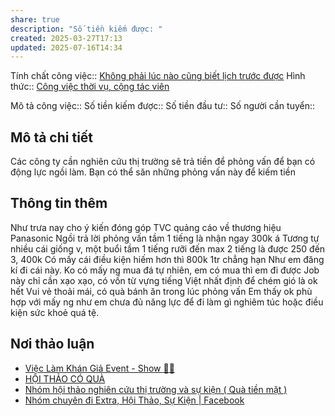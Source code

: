 ```yaml
---
share: true
description: "Số tiền kiếm được: "
created: 2025-03-27T17:13
updated: 2025-07-16T14:34
---
```

Tính chất công việc:: [Không phải lúc nào cũng biết lịch trước được](../../../%C4%90%E1%BA%B7c%20%C4%91i%E1%BB%83m%20c%C3%B4ng%20vi%E1%BB%87c/Th%E1%BB%9Di%20%C4%91i%E1%BB%83m%20l%C3%A0m%20vi%E1%BB%87c/Kh%C3%B4ng%20ph%E1%BA%A3i%20l%C3%BAc%20n%C3%A0o%20c%C5%A9ng%20bi%E1%BA%BFt%20l%E1%BB%8Bch%20tr%C6%B0%E1%BB%9Bc%20%C4%91%C6%B0%E1%BB%A3c.md)
Hình thức:: [Công việc thời vụ, cộng tác viên](../index.md)

Mô tả công việc:: 
Số tiền kiếm được:: 
Số tiền đầu tư:: 
Số người cần tuyển:: 

## Mô tả chi tiết
Các công ty cần nghiên cứu thị trường sẽ trả tiền để phỏng vấn để bạn có động lực ngồi làm. Bạn có thể săn những phỏng vấn này để kiếm tiền

## Thông tin thêm

Như trưa nay cho ý kiến đóng góp TVC quảng cáo về thương hiệu Panasonic 
Ngồi trả lời phỏng vấn tầm 1 tiếng là nhận ngay 300k á
Tương tự nhiều cái giống v, một buổi tầm 1 tiếng rưỡi đến max 2 tiếng là được 250 đến 3, 400k 
Có mấy cái điều kiện hiếm hơn thì 800k 1tr chẳng hạn
Như em đăng kí đi cái này. Ko có mấy ng mua đá tự nhiên, em có mua thì em đi được
Job này chỉ cần xạo xạo, có vốn từ vựng tiếng Việt nhất định để chém gió là ok hết
Vui vẻ thoải mái, có quà bánh ăn trong lúc phỏng vấn 
Em thấy ok phù hợp với mấy ng như em chưa đủ năng lực để đi làm gì nghiêm túc hoặc điều kiện sức khoẻ quá tệ. 

## Nơi thảo luận
- [Việc Làm Khán Giả Event - Show 👏😊](https://www.facebook.com/groups/2154702328080717)
- [HỘI THẢO CÓ QUÀ](https://www.facebook.com/groups/2448460882089763)
- [Nhóm hội thảo nghiên cứu thị trường và sự kiện ( Quà tiền mặt )](https://www.facebook.com/groups/428188451819170)
- [Nhóm chuyên đi Extra, Hội Thảo, Sự Kiện \| Facebook](https://www.facebook.com/groups/1085777964949551)